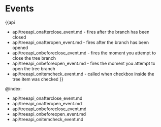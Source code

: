 
Events
=======

{{api
- api/treeapi_onafterclose_event.md - fires after the branch has been closed
- api/treeapi_onafteropen_event.md - fires after the branch has been opened
- api/treeapi_onbeforeclose_event.md - fires the moment you attempt to close the tree branch
- api/treeapi_onbeforeopen_event.md - fires the moment you attempt to open the tree branch
- api/treeapi_onitemcheck_event.md - called when checkbox inside the tree item was checked
}}

@index:
- api/treeapi_onafterclose_event.md
- api/treeapi_onafteropen_event.md
- api/treeapi_onbeforeclose_event.md
- api/treeapi_onbeforeopen_event.md
- api/treeapi_onitemcheck_event.md


